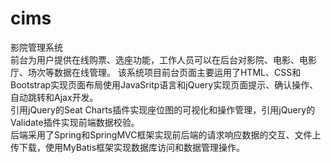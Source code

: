 # cims
影院管理系统  
前台为用户提供在线购票、选座功能，工作人员可以在后台对影院、电影、电影厅、场次等数据在线管理。
该系统项目前台页面主要运用了HTML、CSS和Bootstrap实现页面布局使用JavaSritp语言和jQuery实现页面提示、确认操作、自动跳转和Ajax开发。  
引用jQuery的Seat Charts插件实现座位图的可视化和操作管理，引用jQuery的Validate插件实现前端数据校验。  
后端采用了Spring和SpringMVC框架实现前后端的请求响应数据的交互、文件上传下载，使用MyBatis框架实现数据库访问和数据管理操作。

